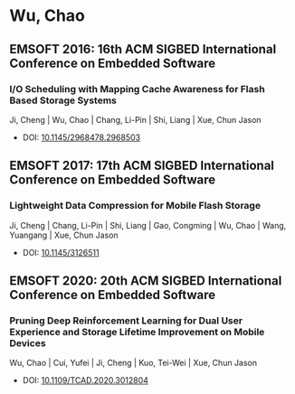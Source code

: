 # Wu, Chao

## EMSOFT 2016: 16th ACM SIGBED International Conference on Embedded Software

### I/O Scheduling with Mapping Cache Awareness for Flash Based Storage Systems
Ji, Cheng | Wu, Chao | Chang, Li-Pin | Shi, Liang | Xue, Chun Jason
* DOI: [10.1145/2968478.2968503](https://doi.org/10.1145/2968478.2968503)

## EMSOFT 2017: 17th ACM SIGBED International Conference on Embedded Software

### Lightweight Data Compression for Mobile Flash Storage
Ji, Cheng | Chang, Li-Pin | Shi, Liang | Gao, Congming | Wu, Chao | Wang, Yuangang | Xue, Chun Jason
* DOI: [10.1145/3126511](https://doi.org/10.1145/3126511)

## EMSOFT 2020: 20th ACM SIGBED International Conference on Embedded Software

### Pruning Deep Reinforcement Learning for Dual User Experience and Storage Lifetime Improvement on Mobile Devices
Wu, Chao | Cui, Yufei | Ji, Cheng | Kuo, Tei-Wei | Xue, Chun Jason
* DOI: [10.1109/TCAD.2020.3012804](https://doi.org/10.1109/TCAD.2020.3012804)

